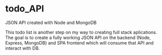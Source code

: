 # todo_API
JSON API created with Node and MongoDB

This todo list is another step on my way to creating full stack aplications. 
The goal is to create a fully working JSON API on the backend (Node, Express, MongoDB) and SPA frontend which will consume that API and interact with DB. 
